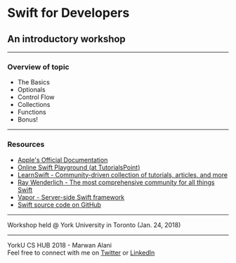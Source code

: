 # Swift for Developers
## An introductory workshop
-----
### Overview of topic
- The Basics
- Optionals
- Control Flow
- Collections
- Functions
- Bonus!

-----
### Resources
- [Apple's Official Documentation](https://developer.apple.com/library/content/documentation/Swift/Conceptual/Swift_Programming_Language/TheBasics.html#//apple_ref/doc/uid/TP40014097-CH5-ID309)
- [Online Swift Playground (at TutorialsPoint)](https://www.tutorialspoint.com/compile_swift_online.php)
- [LearnSwift - Community-driven collection of tutorials, articles, and more](https://learnswift.tips/)
- [Ray Wenderlich - The most comprehensive community for all things Swift](https://www.raywenderlich.com/)
- [Vapor - Server-side Swift framework](https://vapor.codes/)
- [Swift source code on GitHub](https://github.com/apple/swift)

-----

Workshop held @ York University in Toronto (Jan. 24, 2018)  

-----
YorkU CS HUB 2018 - Marwan Alani  
Feel free to connect with me on [Twitter](https://twitter.com/marwanalany) or [LinkedIn](https://www.linkedin.com/in/marwanalani/)
